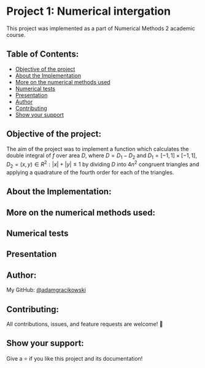 # Project 1: Numerical intergation

This project was implemented as a part of Numerical Methods 2 academic course.

## Table of Contents:
- [Objective of the project](#objective-of-the-project)
- [About the Implementation](#about-the-implementation)
- [More on the numerical methods used](#more-on-the-numerical-methods-used)
- [Numerical tests](#numerical-tests)
- [Presentation](#presentation)
- [Author](#author)
- [Contributing](#contributing)
- [Show your support](#show-your-support)

## Objective of the project:

The aim of the project was to implement a function which calculates the double integral of $f$ over area $D$, where $D = D_1 - D_2$ and $D_1 = [-1, 1] \times [-1, 1]$, $D_2 = {(x, y) \in R^2: |x| + |y| \leq 1}$ by dividing $D$ into $4n^2$ congruent triangles and applying a quadrature of the fourth order for each of the triangles.

## About the Implementation:

## More on the numerical methods used:

## Numerical tests

## Presentation

## Author:

My GitHub: [@adamgracikowski](https://github.com/adamgracikowski)

## Contributing:

All contributions, issues, and feature requests are welcome! 🤝

## Show your support:

Give a ⭐️ if you like this project and its documentation!
